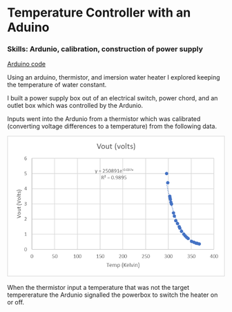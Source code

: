 # Temperature Controller with an Aduino
### Skills: Ardunio, calibration, construction of power supply

[Arduino code](https://github.com/jacobsc050/temperature-controller-arduino/blob/main/arduino-code.ino)


Using an arduino, thermistor, and imersion water heater I explored keeping the temperature of water constant.

I built a power supply box out of an electrical switch, power chord, and an outlet box which was controlled by the Ardunio. 

Inputs went into the Ardunio from a thermistor which was calibrated (converting voltage differences to a temperature) from the following data.

<img src=https://github.com/jacobsc050/temperature-controller-arduino/blob/main/image.png>

When the thermistor input a temperature that was not the target tempererature the Ardunio signalled the powerbox to switch the heater on or off. 




